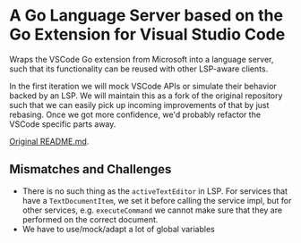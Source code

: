 # A Go Language Server based on the Go Extension for Visual Studio Code

Wraps the VSCode Go extension from Microsoft into a language server, such that its functionality can be reused with other LSP-aware clients.

In the first iteration we will mock VSCode APIs or simulate their behavior backed by an LSP. We will maintain this as a fork of the original repository such that we can easily pick up incoming improvements of that by just rebasing. Once we got more confidence, we'd probably refactor the VSCode specific parts away.

[Original README.md](README_old.MD).

## Mismatches and Challenges

- There is no such thing as the `activeTextEditor` in LSP. For services that have a `TextDocumentItem`, we set it before calling the service impl, but for other services, e.g. `executeCommand` we cannot make sure that they are performed on the correct document.
- We have to use/mock/adapt a lot of global variables


